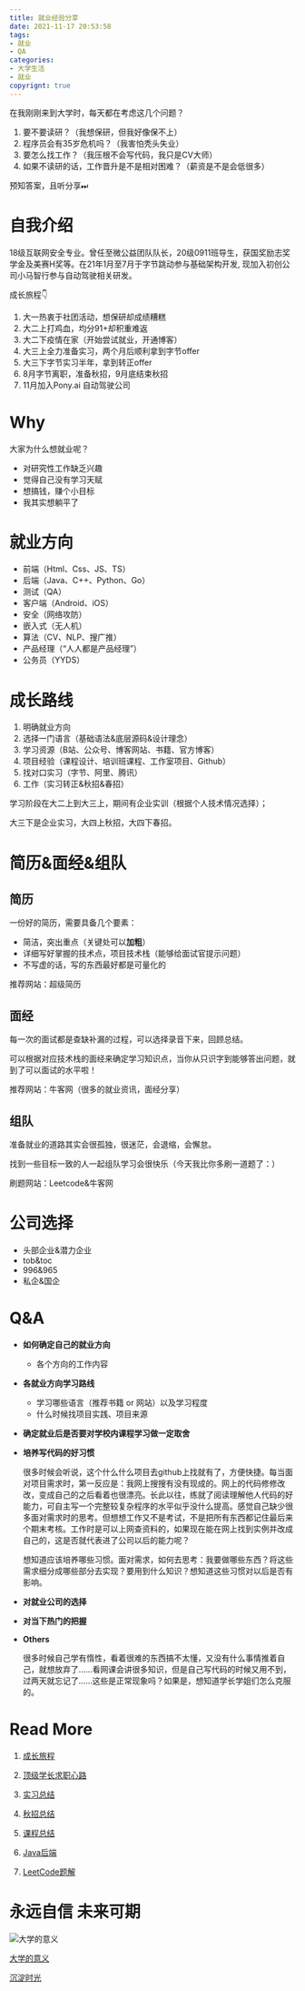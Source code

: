 ```yaml
---
title: 就业经验分享
date: 2021-11-17 20:53:58
tags:
- 就业
- QA
categories: 
- 大学生活	
- 就业	
copyrignt: true
---
```


在我刚刚来到大学时，每天都在考虑这几个问题？

1. 要不要读研？（我想保研，但我好像保不上）
2. 程序员会有35岁危机吗？（我害怕秃头失业）
3. 要怎么找工作？（我压根不会写代码，我只是CV大师）
4. 如果不读研的话，工作晋升是不是相对困难？（薪资是不是会低很多）

预知答案，且听分享⏭

<!--more-->

# 自我介绍

18级互联网安全专业。曾任至微公益团队队长，20级0911班导生，获国奖励志奖学金及美赛H奖等。在21年1月至7月于字节跳动参与基础架构开发, 现加入初创公司小马智行参与自动驾驶相关研发。

成长旅程👇

1. 大一热衷于社团活动，想保研却成绩糟糕
2. 大二上打鸡血，均分91+却积重难返
3. 大二下疫情在家（开始尝试就业，开通博客）
4. 大三上全力准备实习，两个月后顺利拿到字节offer
5. 大三下字节实习半年，拿到转正offer
6. 8月字节离职，准备秋招，9月底结束秋招
7. 11月加入Pony.ai 自动驾驶公司

# Why

大家为什么想就业呢？

- 对研究性工作缺乏兴趣
- 觉得自己没有学习天赋
- 想搞钱，赚个小目标
- 我其实想躺平了

# 就业方向

- 前端（Html、Css、JS、TS）
- 后端（Java、C++、Python、Go）
- 测试（QA）
- 客户端（Android、iOS）
- 安全（网络攻防）
- 嵌入式（无人机）
- 算法（CV、NLP、搜广推）
- 产品经理（“人人都是产品经理”）
- 公务员（YYDS）

# 成长路线

1. 明确就业方向
2. 选择一门语言（基础语法&底层源码&设计理念）
3. 学习资源（B站、公众号、博客网站、书籍、官方博客）
4. 项目经验（课程设计、培训班课程、工作室项目、Github）
5. 找对口实习（字节、阿里、腾讯）
6. 工作（实习转正&秋招&春招）

学习阶段在大二上到大三上，期间有企业实训（根据个人技术情况选择）；

大三下是企业实习，大四上秋招，大四下春招。

# 简历&面经&组队

## 简历

一份好的简历，需要具备几个要素：

- 简洁，突出重点（关键处可以**加粗**）
- 详细写好掌握的技术点，项目技术栈（能够给面试官提示问题）
- 不写虚的话，写的东西最好都是可量化的

推荐网站：超级简历

## 面经

每一次的面试都是查缺补漏的过程，可以选择录音下来，回顾总结。

可以根据对应技术栈的面经来确定学习知识点，当你从只识字到能够答出问题，就到了可以面试的水平啦！

推荐网站：牛客网（很多的就业资讯，面经分享）

## 组队

准备就业的道路其实会很孤独，很迷茫，会退缩，会懈怠。

找到一些目标一致的人一起组队学习会很快乐（今天我比你多刷一道题了：）

刷题网站：Leetcode&牛客网

# 公司选择

- 头部企业&潜力企业
- tob&toc
- 996&965
- 私企&国企

# Q&A

- **如何确定自己的就业方向**

  - 各个方向的工作内容

- **各就业方向学习路线**

  - 学习哪些语言（推荐书籍 or 网站）以及学习程度
  - 什么时候找项目实践、项目来源

- **确定就业后是否要对学校内课程学习做一定取舍**

- **培养写代码的好习惯**

  ​	很多时候会听说，这个什么什么项目去github上找就有了，方便快捷。每当面对项目需求时，第一反应是：我网上搜搜有没有现成的。网上的代码修修改改，变成自己的之后看着也很漂亮。长此以往，练就了阅读理解他人代码的好能力，可自主写一个完整较复杂程序的水平似乎没什么提高。感觉自己缺少很多面对需求时的思考。但想想工作又不是考试，不是把所有东西都记住最后来个期末考核。工作时是可以上网查资料的，如果现在能在网上找到实例并改成自己的，这是否就代表进了公司以后的能力呢？

  ​	想知道应该培养哪些习惯。面对需求，如何去思考：我要做哪些东西？将这些需求细分成哪些部分去实现？要用到什么知识？想知道这些习惯对以后是否有影响。

- **对就业公司的选择**

- **对当下热门的把握**

- **Others**

    很多时候自己学有惰性，看着很难的东西搞不太懂，又没有什么事情推着自己，就想放弃了……看网课会讲很多知识，但是自己写代码的时候又用不到，过两天就忘记了……这些是正常现象吗？如果是，想知道学长学姐们怎么克服的。

# Read More

1. [成长旅程](https://www.zhihu.com/question/24387753/answer/577986869)
2. [顶级学长求职心路](https://bbs.uestc.edu.cn/forum.php?mod=viewthread&tid=1905003)
3. [实习总结](https://geminiplanet.cn/java-intern/)
4. [秋招总结](https://geminiplanet.cn/go-employ/)
5. [课程总结](https://geminiplanet.cn/categories/%E8%AF%BE%E7%A8%8B%E6%80%BB%E7%BB%93/)

5. [Java后端](https://geminiplanet.cn/categories/Java%E5%90%8E%E7%AB%AF/)
6. [LeetCode题解](https://geminiplanet.cn/categories/LeetCode/)

# 永远自信 未来可期

![大学的意义](https://z3.ax1x.com/2021/11/17/IIQkTJ.jpg)

[大学的意义](https://www.bilibili.com/video/BV1Mb4y1a7pv?from=search&seid=5325160911453970739&spm_id_from=333.337.0.0)

[沉淀时光](https://www.bilibili.com/video/BV17s41137Hm?from=search&seid=12987270448656271350&spm_id_from=333.337.0.0)

